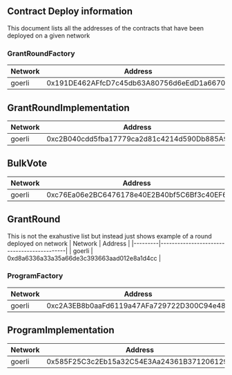 ## Contract Deploy information

This document lists all the addresses of the contracts that have been deployed on a given network

### GrantRoundFactory

| Network | Address                                    |
|---------|--------------------------------------------|
| goerli  | 0x191DE462AFfcD7c45db63A80756d6eEdD1a66709 |


## GrantRoundImplementation

| Network | Address                                    |
|---------|--------------------------------------------|
| goerli  | 0xc2B040cdd5fba17779ca2d81c4214d590Db885A9 |


## BulkVote

| Network | Address                                    |
|---------|--------------------------------------------|
| goerli  | 0xc76Ea06e2BC6476178e40E2B40bf5C6Bf3c40EF6 |


## GrantRound

This is not the exahustive list but instead just shows example of a round deployed on network
| Network | Address                                    |
|---------|--------------------------------------------|
| goerli  | 0xd8a6336a33a35a66de3c393663aad012e8a1d4cc |



### ProgramFactory

| Network | Address                                    |
|---------|--------------------------------------------|
| goerli  | 0xc2A3EB8b0aaFd6119a47AFa729722D300C94e48b |


## ProgramImplementation

| Network | Address                                    |
|---------|--------------------------------------------|
| goerli  | 0x585F25C3c2Eb15a32C54E3Aa24361B371206129C |